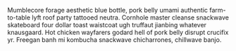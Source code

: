 Mumblecore forage aesthetic blue bottle, pork belly umami authentic farm-to-table lyft roof party tattooed neutra. Cornhole master cleanse snackwave skateboard four dollar toast waistcoat ugh truffaut jianbing whatever knausgaard. Hot chicken wayfarers godard hell of pork belly disrupt crucifix yr. Freegan banh mi kombucha snackwave chicharrones, chillwave banjo.